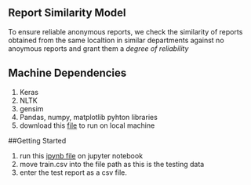 ## Report Similarity Model 
To ensure reliable anonymous reports, we check the similarity of reports obtained from the same localtion in similar departments against no anoymous reports and grant them a *degree of reliability*

## Machine Dependencies
1. Keras
2. NLTK
3. gensim
4. Pandas, numpy, matplotlib pyhton libraries
5. download this [file](https://www.kaggle.com/sandreds/googlenewsvectorsnegative300) to run on local machine

##Getting Started
1. run this [ipynb file](https://github.com/Nipunnyka/CurbCorruption/blob/master/report_similarity_model/kernel1ba4582600.ipynb) on jupyter notebook 
2. move train.csv into the file path as this is the testing data
3. enter the test report as a csv file.
